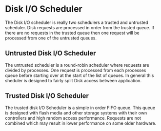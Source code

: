 # Disk I/O Scheduler
The Disk I/O scheduler is really two schedulers a trusted and untrusted scheduler. Disk requests are processed in order from the trusted queue. If there are no requests in the trusted queue then one request will be processed from one of the untrusted queues.

## Untrusted Disk I/O Scheduler
The untrusted scheduler is a round-robin scheduler where requests are divided by processes. One request is processed from each processes queue before starting over at the start of the list of queues. In general this sheduler is designed to fairly split Disk access between application.

## Trusted Disk I/O Scheduler
The trusted disk I/O Scheduler is a simple in order FIFO queue. This queue is designed with flash media and other storage systems with their own controllers and high random access performance. Requests are not combined which may result in lower performance on some older hardware.
